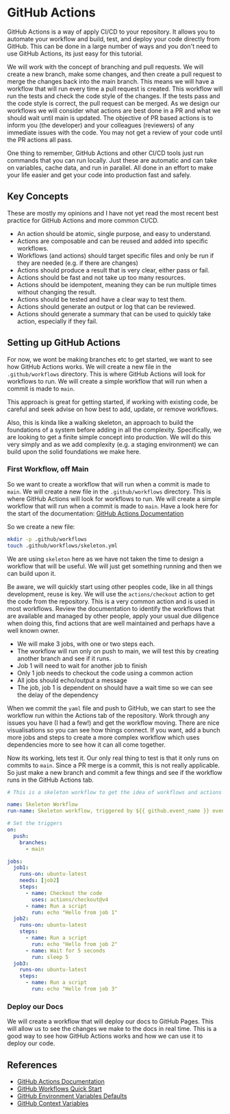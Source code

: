 # GitHub Actions

GitHub Actions is a way of apply CI/CD to your repository. It allows you to automate your workflow and build, test, and deploy your code directly from GitHub. This can be done in a large number of ways and you don't need to use GitHub Actions, its just easy for this tutorial.

We will work with the concept of branching and pull requests. We will create a new branch, make some changes, and then create a pull request to merge the changes back into the main branch. This means we will have a workflow that will run every time a pull request is created. This workflow will run the tests and check the code style of the changes. If the tests pass and the code style is correct, the pull request can be merged. As we design our workflows we will consider what actions are best done in a PR and what we should wait until main is updated. The objective of PR based actions is to inform you (the developer) and your colleagues (reviewers) of any immediate issues with the code. You may not get a review of your code until the PR actions all pass.

One thing to remember, GitHub Actions and other CI/CD tools just run commands that you can run locally. Just these are automatic and can take on variables, cache data, and run in parallel. All done in an effort to make your life easier and get your code into production fast and safely.

## Key Concepts

These are mostly my opinions and I have not yet read the most recent best practice for GitHub Actions and more common CI/CD.

* An action should be atomic, single purpose, and easy to understand.
* Actions are composable and can be reused and added into specific workflows.
* Workflows (and actions) should target specific files and only be run if they are needed (e.g. if there are changes)
* Actions should produce a result that is very clear, either pass or fail.
* Actions should be fast and not take up too many resources.
* Actions should be idempotent, meaning they can be run multiple times without changing the result.
* Actions should be tested and have a clear way to test them.
* Actions should generate an output or log that can be reviewed.
* Actions should generate a summary that can be used to quickly take action, especially if they fail.

## Setting up GitHub Actions

For now, we wont be making branches etc to get started, we want to see how GitHub Actions works. We will create a new file in the `.github/workflows` directory. This is where GitHub Actions will look for workflows to run. We will create a simple workflow that will run when a commit is made to `main`.

This approach is great for getting started, if working with existing code, be careful and seek advise on how best to add, update, or remove workflows.

Also, this is kinda like a walking skeleton, an approach to build the foundations of a system before adding in all the complexity. Specifically, we are looking to get a finite simple concept into production. We will do this very simply and as we add complexity (e.g. a staging environment) we can build upon the solid foundations we make here.

### First Workflow, off Main

So we want to create a workflow that will run when a commit is made to `main`. We will create a new file in the `.github/workflows` directory. This is where GitHub Actions will look for workflows to run. We will create a simple workflow that will run when a commit is made to `main`. Have a look here for the start of the documentation: [GitHub Actions Documentation](https://docs.github.com/en/actions)

So we create a new file:

```bash
mkdir -p .github/workflows
touch .github/workflows/skeleton.yml
```

We are using `skeleton` here as we have not taken the time to design a workflow that will be useful. We will just get something running and then we can build upon it.

Be aware, we will quickly start using other peoples code, like in all things development, reuse is key. We will use the `actions/checkout` action to get the code from the repository. This is a very common action and is used in most workflows. Review the documentation to identify the workflows that are available and managed by other people, apply your usual due diligence when doing this, find actions that are well maintained and perhaps have a well known owner.

* We will make 3 jobs, with one or two steps each.
* The workflow will run only on push to main, we will test this by creating another branch and see if it runs.
* Job 1 will need to wait for another job to finish
* Only 1 job needs to checkout the code using a common action
* All jobs should echo/output a message
* The job, job 1 is dependent on should have a wait time so we can see the delay of the dependency

When we commit the `yaml` file and push to GitHub, we can start to see the workflow run within the Actions tab of the repository. Work through any issues you have (I had a few!) and get the workflow moving. There are nice visualisations so you can see how things connect. If you want, add a bunch more jobs and steps to create a more complex workflow which uses dependencies more to see how it can all come together.

Now its working, lets test it. Our only real thing to test is that it only runs on commits to `main`. Since a PR merge is a commit, this is not really applicable. So just make a new branch and commit a few things and see if the workflow runs in the GitHub Actions tab.

```yaml
# This is a skeleton workflow to get the idea of workflows and actions

name: Skeleton Workflow
run-name: Skeleton workflow, triggered by ${{ github.event_name }} event by ${{ github.actor }}.

# Set the triggers
on:
  push:
    branches:
      - main

jobs:
  job1:
    runs-on: ubuntu-latest
    needs: [job2]
    steps:
      - name: Checkout the code
        uses: actions/checkout@v4
      - name: Run a script
        run: echo "Hello from job 1"
  job2:
    runs-on: ubuntu-latest
    steps:
      - name: Run a script
        run: echo "Hello from job 2"
      - name: Wait for 5 seconds
        run: sleep 5
  job3:
    runs-on: ubuntu-latest
    steps:
      - name: Run a script
        run: echo "Hello from job 3"

```

### Deploy our Docs

We will create a workflow that will deploy our docs to GitHub Pages. This will allow us to see the changes we make to the docs in real time. This is a good way to see how GitHub Actions works and how we can use it to deploy our code.

## References

* [GitHub Actions Documentation](https://docs.github.com/en/actions)
* [GitHub Workflows Quick Start](https://docs.github.com/en/actions/quickstart)
* [GitHub Environment Variables Defaults](https://docs.github.com/en/actions/writing-workflows/choosing-what-your-workflow-does/store-information-in-variables#default-environment-variables)
* [GitHub Context Variables](https://docs.github.com/en/actions/writing-workflows/choosing-what-your-workflow-does/accessing-contextual-information-about-workflow-runs)